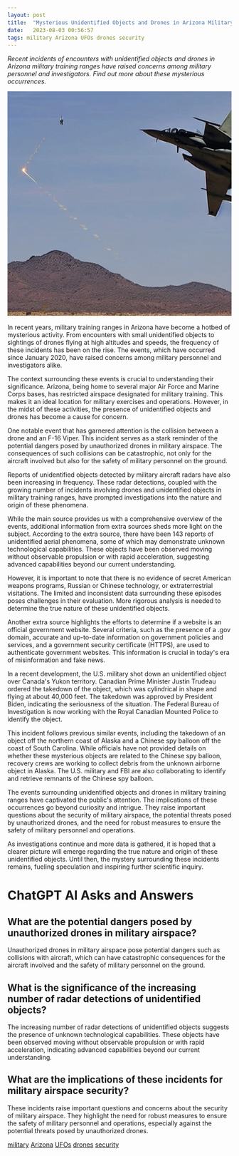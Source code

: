 ```yaml
---
layout: post
title:  "Mysterious Unidentified Objects and Drones in Arizona Military Training Ranges"
date:   2023-08-03 00:56:57 
tags: military Arizona UFOs drones security
---
```

*Recent incidents of encounters with unidentified objects and drones in Arizona military training ranges have raised concerns among military personnel and investigators. Find out more about these mysterious occurrences.*

![military, training intense unidentified objects on the Arizona that has air combat ranges](/assets/ba1e5070-7b90-48e3-a65f-d7ea3c1f2543.jpg "Mysterious Unidentified Objects and Drones in Arizona Military Training Ranges")

In recent years, military training ranges in Arizona have become a hotbed of mysterious activity. From encounters with small unidentified objects to sightings of drones flying at high altitudes and speeds, the frequency of these incidents has been on the rise. The events, which have occurred since January 2020, have raised concerns among military personnel and investigators alike.

The context surrounding these events is crucial to understanding their significance. Arizona, being home to several major Air Force and Marine Corps bases, has restricted airspace designated for military training. This makes it an ideal location for military exercises and operations. However, in the midst of these activities, the presence of unidentified objects and drones has become a cause for concern.

One notable event that has garnered attention is the collision between a drone and an F-16 Viper. This incident serves as a stark reminder of the potential dangers posed by unauthorized drones in military airspace. The consequences of such collisions can be catastrophic, not only for the aircraft involved but also for the safety of military personnel on the ground.

Reports of unidentified objects detected by military aircraft radars have also been increasing in frequency. These radar detections, coupled with the growing number of incidents involving drones and unidentified objects in military training ranges, have prompted investigations into the nature and origin of these phenomena.

While the main source provides us with a comprehensive overview of the events, additional information from extra sources sheds more light on the subject. According to the extra source, there have been 143 reports of unidentified aerial phenomena, some of which may demonstrate unknown technological capabilities. These objects have been observed moving without observable propulsion or with rapid acceleration, suggesting advanced capabilities beyond our current understanding.

However, it is important to note that there is no evidence of secret American weapons programs, Russian or Chinese technology, or extraterrestrial visitations. The limited and inconsistent data surrounding these episodes poses challenges in their evaluation. More rigorous analysis is needed to determine the true nature of these unidentified objects.

Another extra source highlights the efforts to determine if a website is an official government website. Several criteria, such as the presence of a .gov domain, accurate and up-to-date information on government policies and services, and a government security certificate (HTTPS), are used to authenticate government websites. This information is crucial in today's era of misinformation and fake news.

In a recent development, the U.S. military shot down an unidentified object over Canada's Yukon territory. Canadian Prime Minister Justin Trudeau ordered the takedown of the object, which was cylindrical in shape and flying at about 40,000 feet. The takedown was approved by President Biden, indicating the seriousness of the situation. The Federal Bureau of Investigation is now working with the Royal Canadian Mounted Police to identify the object.

This incident follows previous similar events, including the takedown of an object off the northern coast of Alaska and a Chinese spy balloon off the coast of South Carolina. While officials have not provided details on whether these mysterious objects are related to the Chinese spy balloon, recovery crews are working to collect debris from the unknown airborne object in Alaska. The U.S. military and FBI are also collaborating to identify and retrieve remnants of the Chinese spy balloon.

The events surrounding unidentified objects and drones in military training ranges have captivated the public's attention. The implications of these occurrences go beyond curiosity and intrigue. They raise important questions about the security of military airspace, the potential threats posed by unauthorized drones, and the need for robust measures to ensure the safety of military personnel and operations.

As investigations continue and more data is gathered, it is hoped that a clearer picture will emerge regarding the true nature and origin of these unidentified objects. Until then, the mystery surrounding these incidents remains, fueling speculation and inspiring further scientific inquiry.



# ChatGPT AI Asks and Answers
## What are the potential dangers posed by unauthorized drones in military airspace?
Unauthorized drones in military airspace pose potential dangers such as collisions with aircraft, which can have catastrophic consequences for the aircraft involved and the safety of military personnel on the ground.

## What is the significance of the increasing number of radar detections of unidentified objects?
The increasing number of radar detections of unidentified objects suggests the presence of unknown technological capabilities. These objects have been observed moving without observable propulsion or with rapid acceleration, indicating advanced capabilities beyond our current understanding.

## What are the implications of these incidents for military airspace security?
These incidents raise important questions and concerns about the security of military airspace. They highlight the need for robust measures to ensure the safety of military personnel and operations, especially against the potential threats posed by unauthorized drones.


[military](/tags/military) [Arizona](/tags/Arizona) [UFOs](/tags/UFOs) [drones](/tags/drones) [security](/tags/security)